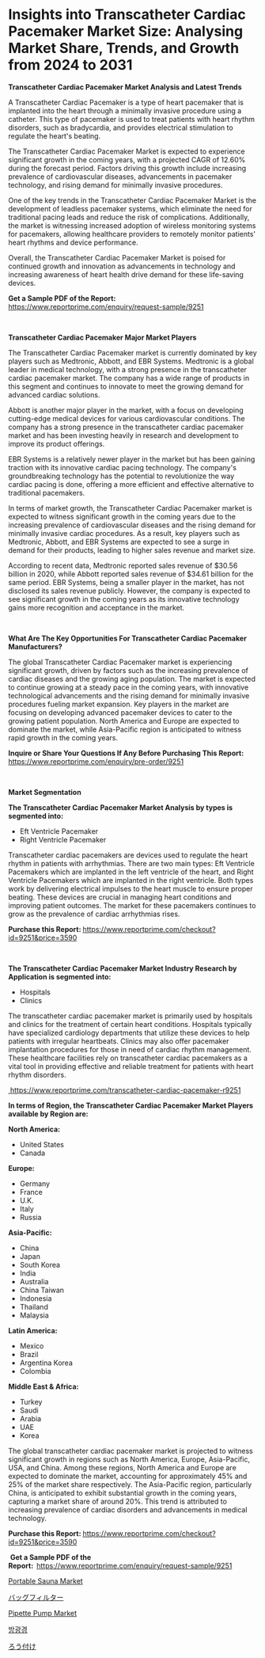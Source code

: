 <p><h1>Insights into Transcatheter Cardiac Pacemaker Market Size: Analysing Market Share, Trends, and Growth from 2024 to 2031</h1></p><p><strong>Transcatheter Cardiac Pacemaker Market Analysis and Latest Trends</strong></p>
<p><p>A Transcatheter Cardiac Pacemaker is a type of heart pacemaker that is implanted into the heart through a minimally invasive procedure using a catheter. This type of pacemaker is used to treat patients with heart rhythm disorders, such as bradycardia, and provides electrical stimulation to regulate the heart's beating.</p><p>The Transcatheter Cardiac Pacemaker Market is expected to experience significant growth in the coming years, with a projected CAGR of 12.60% during the forecast period. Factors driving this growth include increasing prevalence of cardiovascular diseases, advancements in pacemaker technology, and rising demand for minimally invasive procedures.</p><p>One of the key trends in the Transcatheter Cardiac Pacemaker Market is the development of leadless pacemaker systems, which eliminate the need for traditional pacing leads and reduce the risk of complications. Additionally, the market is witnessing increased adoption of wireless monitoring systems for pacemakers, allowing healthcare providers to remotely monitor patients' heart rhythms and device performance.</p><p>Overall, the Transcatheter Cardiac Pacemaker Market is poised for continued growth and innovation as advancements in technology and increasing awareness of heart health drive demand for these life-saving devices.</p></p>
<p><strong>Get a Sample PDF of the Report:&nbsp;</strong> <a href="https://www.reportprime.com/enquiry/request-sample/9251">https://www.reportprime.com/enquiry/request-sample/9251</a></p>
<p>&nbsp;</p>
<p><strong>Transcatheter Cardiac Pacemaker Major Market Players</strong></p>
<p><p>The Transcatheter Cardiac Pacemaker market is currently dominated by key players such as Medtronic, Abbott, and EBR Systems. Medtronic is a global leader in medical technology, with a strong presence in the transcatheter cardiac pacemaker market. The company has a wide range of products in this segment and continues to innovate to meet the growing demand for advanced cardiac solutions.</p><p>Abbott is another major player in the market, with a focus on developing cutting-edge medical devices for various cardiovascular conditions. The company has a strong presence in the transcatheter cardiac pacemaker market and has been investing heavily in research and development to improve its product offerings.</p><p>EBR Systems is a relatively newer player in the market but has been gaining traction with its innovative cardiac pacing technology. The company's groundbreaking technology has the potential to revolutionize the way cardiac pacing is done, offering a more efficient and effective alternative to traditional pacemakers.</p><p>In terms of market growth, the Transcatheter Cardiac Pacemaker market is expected to witness significant growth in the coming years due to the increasing prevalence of cardiovascular diseases and the rising demand for minimally invasive cardiac procedures. As a result, key players such as Medtronic, Abbott, and EBR Systems are expected to see a surge in demand for their products, leading to higher sales revenue and market size.</p><p>According to recent data, Medtronic reported sales revenue of $30.56 billion in 2020, while Abbott reported sales revenue of $34.61 billion for the same period. EBR Systems, being a smaller player in the market, has not disclosed its sales revenue publicly. However, the company is expected to see significant growth in the coming years as its innovative technology gains more recognition and acceptance in the market.</p></p>
<p>&nbsp;</p>
<p><strong>What Are The Key Opportunities For Transcatheter Cardiac Pacemaker Manufacturers?</strong></p>
<p><p>The global Transcatheter Cardiac Pacemaker market is experiencing significant growth, driven by factors such as the increasing prevalence of cardiac diseases and the growing aging population. The market is expected to continue growing at a steady pace in the coming years, with innovative technological advancements and the rising demand for minimally invasive procedures fueling market expansion. Key players in the market are focusing on developing advanced pacemaker devices to cater to the growing patient population. North America and Europe are expected to dominate the market, while Asia-Pacific region is anticipated to witness rapid growth in the coming years.</p></p>
<p><strong>Inquire or Share Your Questions If Any Before Purchasing This Report:</strong> <a href="https://www.reportprime.com/enquiry/pre-order/9251">https://www.reportprime.com/enquiry/pre-order/9251</a></p>
<p>&nbsp;</p>
<p><strong>Market Segmentation</strong></p>
<p><strong>The Transcatheter Cardiac Pacemaker Market Analysis by types is segmented into:</strong></p>
<p><ul><li>Eft Ventricle Pacemaker</li><li>Right Ventricle Pacemaker</li></ul></p>
<p><p>Transcatheter cardiac pacemakers are devices used to regulate the heart rhythm in patients with arrhythmias. There are two main types: Eft Ventricle Pacemakers which are implanted in the left ventricle of the heart, and Right Ventricle Pacemakers which are implanted in the right ventricle. Both types work by delivering electrical impulses to the heart muscle to ensure proper beating. These devices are crucial in managing heart conditions and improving patient outcomes. The market for these pacemakers continues to grow as the prevalence of cardiac arrhythmias rises.</p></p>
<p><strong>Purchase this Report:&nbsp;</strong><a href="https://www.reportprime.com/checkout?id=9251&price=3590">https://www.reportprime.com/checkout?id=9251&price=3590</a></p>
<p>&nbsp;</p>
<p><strong>The Transcatheter Cardiac Pacemaker Market Industry Research by Application is segmented into:</strong></p>
<p><ul><li>Hospitals</li><li>Clinics</li></ul></p>
<p><p>The transcatheter cardiac pacemaker market is primarily used by hospitals and clinics for the treatment of certain heart conditions. Hospitals typically have specialized cardiology departments that utilize these devices to help patients with irregular heartbeats. Clinics may also offer pacemaker implantation procedures for those in need of cardiac rhythm management. These healthcare facilities rely on transcatheter cardiac pacemakers as a vital tool in providing effective and reliable treatment for patients with heart rhythm disorders.</p></p>
<p><a href="https://www.reportprime.com/transcatheter-cardiac-pacemaker-r9251">&nbsp;https://www.reportprime.com/transcatheter-cardiac-pacemaker-r9251</a></p>
<p><strong>In terms of Region, the Transcatheter Cardiac Pacemaker Market Players available by Region are:</strong></p>
<p>
    <p> <strong> North America: </strong>
        <ul>
            <li>United States</li>
            <li>Canada</li>
        </ul>
        </p> 
    <p> <strong> Europe: </strong>
        <ul>
            <li>Germany</li>
            <li>France</li>
            <li>U.K.</li>
            <li>Italy</li>
            <li>Russia</li>
        </ul>
        </p> 
    <p> <strong> Asia-Pacific: </strong>
        <ul>
            <li>China</li>
            <li>Japan</li>
            <li>South Korea</li>
            <li>India</li>
            <li>Australia</li>
            <li>China Taiwan</li>
            <li>Indonesia</li>
            <li>Thailand</li>
            <li>Malaysia</li>
        </ul>
        </p> 
    <p> <strong> Latin America: </strong>
        <ul>
            <li>Mexico</li>
            <li>Brazil</li>
            <li>Argentina Korea</li>
            <li>Colombia</li>
        </ul>
        </p> 
    <p> <strong> Middle East & Africa: </strong>
        <ul>
            <li>Turkey</li>
            <li>Saudi</li>
            <li>Arabia</li>
            <li>UAE</li>
            <li>Korea</li>
        </ul>
    </p>
    </p>
<p><p>The global transcatheter cardiac pacemaker market is projected to witness significant growth in regions such as North America, Europe, Asia-Pacific, USA, and China. Among these regions, North America and Europe are expected to dominate the market, accounting for approximately 45% and 25% of the market share respectively. The Asia-Pacific region, particularly China, is anticipated to exhibit substantial growth in the coming years, capturing a market share of around 20%. This trend is attributed to increasing prevalence of cardiac disorders and advancements in medical technology.</p></p>
<p><strong>Purchase this Report: </strong><a href="https://www.reportprime.com/checkout?id=9251&price=3590">https://www.reportprime.com/checkout?id=9251&price=3590</a></p>
<p>&nbsp;<strong>Get a Sample PDF of the Report:&nbsp;&nbsp;</strong><a href="https://www.reportprime.com/enquiry/request-sample/9251">https://www.reportprime.com/enquiry/request-sample/9251</a></p>
<p><strong></strong></p>
<p><p><a href="https://issuu.com/reportprime-2/docs/portable-sauna-market-size-2030.pptx">Portable Sauna Market</a></p><p><a href="https://github.com/hwbcz413288296/Market-Research-Report-List-2/blob/main/326781278221.md">バッグフィルター</a></p><p><a href="https://www.linkedin.com/pulse/pipette-pump-market-size-growth-segmentation-regional-country-jyk0f">Pipette Pump Market</a></p><p><a href="https://github.com/fredrickeglers/Market-Research-Report-List-2/blob/main/289087373700.md">방광경</a></p><p><a href="https://github.com/JacksonWiza1924/Market-Research-Report-List-1/blob/main/853930078222.md">ろう付け</a></p></p>